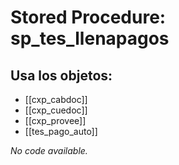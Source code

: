 # Stored Procedure: sp_tes_llenapagos

## Usa los objetos:
- [[cxp_cabdoc]]
- [[cxp_cuedoc]]
- [[cxp_provee]]
- [[tes_pago_auto]]

*No code available.*
